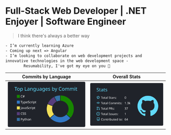 # Full-Stack Web Developer | .NET Enjoyer | Software Engineer

>I think there's always a better way



````
- I’m currently learning Azure
- Coming up next => Angular 
- I’m looking to collaborate on web development projects and innovative technologies in the web development space - 
        Resumability, I've got my eye on you 👀

````
Commits by Language        |  Overall Stats 
:-------------------------:|:-------------------------:
![](https://raw.githubusercontent.com/Madfarm/Madfarm/main/profile-summary-card-output/react/2-most-commit-language.svg) | ![](https://raw.githubusercontent.com/Madfarm/Madfarm/main/profile-summary-card-output/react/3-stats.svg) 










